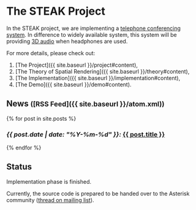The STEAK Project
===

In the STEAK project, we are implementing a [telephone conferencing system](https://en.wikipedia.org/wiki/Conference_call).
In difference to widely available system, this system will be providing [3D audio](https://en.wikipedia.org/wiki/3D_audio_effect) when headphones are used.

For more details, please check out: 

1. [The Project]({{ site.baseurl }}/project#content),
2. [The Theory of Spatial Rendering]({{ site.baseurl }}/theory#content),
3. [The Implementation]({{ site.baseurl }}/implementation#content),
4. [The Demo]({{ site.baseurl }}/demo#content).

News <small>([RSS Feed]({{ site.baseurl }}/atom.xml))</small>
---

{% for post in site.posts %}
<article>
  <h3> 
    <i><time datetime="{{ post.date | date_to_string }}">{{ post.date | date: "%Y-%m-%d" }}</time>:</i> <a href="{{ site.baseurl }}{{ post.url }}">{{ post.title }}</a>
  </h3>
</article>
{% endfor %}

Status
---

Implementation phase is finished.

Currently, the source code is prepared to be handed over to the Asterisk community ([thread on mailing list](http://lists.digium.com/pipermail/asterisk-dev/2016-July/075693.html)).
